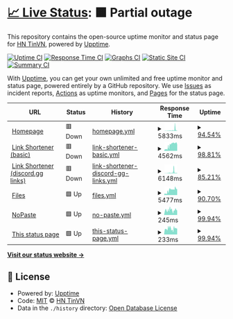 # [📈 Live Status](https://status.tinvn.eu.org): <!--live status--> **🟧 Partial outage**

This repository contains the open-source uptime monitor and status page for [HN TinVN](tinvn.eu.org), powered by [Upptime](https://github.com/upptime/upptime).

[![Uptime CI](https://github.com/hnguyen1910/status/workflows/Uptime%20CI/badge.svg)](https://github.com/hnguyen1910/status/actions?query=workflow%3A%22Uptime+CI%22)
[![Response Time CI](https://github.com/hnguyen1910/status/workflows/Response%20Time%20CI/badge.svg)](https://github.com/hnguyen1910/status/actions?query=workflow%3A%22Response+Time+CI%22)
[![Graphs CI](https://github.com/hnguyen1910/status/workflows/Graphs%20CI/badge.svg)](https://github.com/hnguyen1910/status/actions?query=workflow%3A%22Graphs+CI%22)
[![Static Site CI](https://github.com/hnguyen1910/status/workflows/Static%20Site%20CI/badge.svg)](https://github.com/hnguyen1910/status/actions?query=workflow%3A%22Static+Site+CI%22)
[![Summary CI](https://github.com/hnguyen1910/status/workflows/Summary%20CI/badge.svg)](https://github.com/hnguyen1910/status/actions?query=workflow%3A%22Summary+CI%22)

With [Upptime](https://upptime.js.org), you can get your own unlimited and free uptime monitor and status page, powered entirely by a GitHub repository. We use [Issues](https://github.com/hnguyen1910/status/issues) as incident reports, [Actions](https://github.com/hnguyen1910/status/actions) as uptime monitors, and [Pages](https://status.tinvn.eu.org) for the status page.

<!--start: status pages-->
<!-- This summary is generated by Upptime (https://github.com/upptime/upptime) -->
<!-- Do not edit this manually, your changes will be overwritten -->
<!-- prettier-ignore -->
| URL | Status | History | Response Time | Uptime |
| --- | ------ | ------- | ------------- | ------ |
| <img alt="" src="https://icons.duckduckgo.com/ip3/tinvn.eu.org.ico" height="13"> [Homepage](https://tinvn.eu.org) | 🟥 Down | [homepage.yml](https://github.com/hnguyen1910/status/commits/HEAD/history/homepage.yml) | <details><summary><img alt="Response time graph" src="./graphs/homepage/response-time-week.png" height="20"> 5833ms</summary><br><a href="https://status.tinvn.eu.org/history/homepage"><img alt="Response time 5588" src="https://img.shields.io/endpoint?url=https%3A%2F%2Fraw.githubusercontent.com%2Fhnguyen1910%2Fstatus%2FHEAD%2Fapi%2Fhomepage%2Fresponse-time.json"></a><br><a href="https://status.tinvn.eu.org/history/homepage"><img alt="24-hour response time 11375" src="https://img.shields.io/endpoint?url=https%3A%2F%2Fraw.githubusercontent.com%2Fhnguyen1910%2Fstatus%2FHEAD%2Fapi%2Fhomepage%2Fresponse-time-day.json"></a><br><a href="https://status.tinvn.eu.org/history/homepage"><img alt="7-day response time 5833" src="https://img.shields.io/endpoint?url=https%3A%2F%2Fraw.githubusercontent.com%2Fhnguyen1910%2Fstatus%2FHEAD%2Fapi%2Fhomepage%2Fresponse-time-week.json"></a><br><a href="https://status.tinvn.eu.org/history/homepage"><img alt="30-day response time 5588" src="https://img.shields.io/endpoint?url=https%3A%2F%2Fraw.githubusercontent.com%2Fhnguyen1910%2Fstatus%2FHEAD%2Fapi%2Fhomepage%2Fresponse-time-month.json"></a><br><a href="https://status.tinvn.eu.org/history/homepage"><img alt="1-year response time 5588" src="https://img.shields.io/endpoint?url=https%3A%2F%2Fraw.githubusercontent.com%2Fhnguyen1910%2Fstatus%2FHEAD%2Fapi%2Fhomepage%2Fresponse-time-year.json"></a></details> | <details><summary><a href="https://status.tinvn.eu.org/history/homepage">94.54%</a></summary><a href="https://status.tinvn.eu.org/history/homepage"><img alt="All-time uptime 94.70%" src="https://img.shields.io/endpoint?url=https%3A%2F%2Fraw.githubusercontent.com%2Fhnguyen1910%2Fstatus%2FHEAD%2Fapi%2Fhomepage%2Fuptime.json"></a><br><a href="https://status.tinvn.eu.org/history/homepage"><img alt="24-hour uptime 62.21%" src="https://img.shields.io/endpoint?url=https%3A%2F%2Fraw.githubusercontent.com%2Fhnguyen1910%2Fstatus%2FHEAD%2Fapi%2Fhomepage%2Fuptime-day.json"></a><br><a href="https://status.tinvn.eu.org/history/homepage"><img alt="7-day uptime 94.54%" src="https://img.shields.io/endpoint?url=https%3A%2F%2Fraw.githubusercontent.com%2Fhnguyen1910%2Fstatus%2FHEAD%2Fapi%2Fhomepage%2Fuptime-week.json"></a><br><a href="https://status.tinvn.eu.org/history/homepage"><img alt="30-day uptime 94.70%" src="https://img.shields.io/endpoint?url=https%3A%2F%2Fraw.githubusercontent.com%2Fhnguyen1910%2Fstatus%2FHEAD%2Fapi%2Fhomepage%2Fuptime-month.json"></a><br><a href="https://status.tinvn.eu.org/history/homepage"><img alt="1-year uptime 94.70%" src="https://img.shields.io/endpoint?url=https%3A%2F%2Fraw.githubusercontent.com%2Fhnguyen1910%2Fstatus%2FHEAD%2Fapi%2Fhomepage%2Fuptime-year.json"></a></details>
| <img alt="" src="https://icons.duckduckgo.com/ip3/r.tinvn.eu.org.ico" height="13"> [Link Shortener (basic)](https://r.tinvn.eu.org) | 🟥 Down | [link-shortener-basic.yml](https://github.com/hnguyen1910/status/commits/HEAD/history/link-shortener-basic.yml) | <details><summary><img alt="Response time graph" src="./graphs/link-shortener-basic/response-time-week.png" height="20"> 4562ms</summary><br><a href="https://status.tinvn.eu.org/history/link-shortener-basic"><img alt="Response time 4355" src="https://img.shields.io/endpoint?url=https%3A%2F%2Fraw.githubusercontent.com%2Fhnguyen1910%2Fstatus%2FHEAD%2Fapi%2Flink-shortener-basic%2Fresponse-time.json"></a><br><a href="https://status.tinvn.eu.org/history/link-shortener-basic"><img alt="24-hour response time 11636" src="https://img.shields.io/endpoint?url=https%3A%2F%2Fraw.githubusercontent.com%2Fhnguyen1910%2Fstatus%2FHEAD%2Fapi%2Flink-shortener-basic%2Fresponse-time-day.json"></a><br><a href="https://status.tinvn.eu.org/history/link-shortener-basic"><img alt="7-day response time 4562" src="https://img.shields.io/endpoint?url=https%3A%2F%2Fraw.githubusercontent.com%2Fhnguyen1910%2Fstatus%2FHEAD%2Fapi%2Flink-shortener-basic%2Fresponse-time-week.json"></a><br><a href="https://status.tinvn.eu.org/history/link-shortener-basic"><img alt="30-day response time 4355" src="https://img.shields.io/endpoint?url=https%3A%2F%2Fraw.githubusercontent.com%2Fhnguyen1910%2Fstatus%2FHEAD%2Fapi%2Flink-shortener-basic%2Fresponse-time-month.json"></a><br><a href="https://status.tinvn.eu.org/history/link-shortener-basic"><img alt="1-year response time 4355" src="https://img.shields.io/endpoint?url=https%3A%2F%2Fraw.githubusercontent.com%2Fhnguyen1910%2Fstatus%2FHEAD%2Fapi%2Flink-shortener-basic%2Fresponse-time-year.json"></a></details> | <details><summary><a href="https://status.tinvn.eu.org/history/link-shortener-basic">98.81%</a></summary><a href="https://status.tinvn.eu.org/history/link-shortener-basic"><img alt="All-time uptime 98.84%" src="https://img.shields.io/endpoint?url=https%3A%2F%2Fraw.githubusercontent.com%2Fhnguyen1910%2Fstatus%2FHEAD%2Fapi%2Flink-shortener-basic%2Fuptime.json"></a><br><a href="https://status.tinvn.eu.org/history/link-shortener-basic"><img alt="24-hour uptime 91.97%" src="https://img.shields.io/endpoint?url=https%3A%2F%2Fraw.githubusercontent.com%2Fhnguyen1910%2Fstatus%2FHEAD%2Fapi%2Flink-shortener-basic%2Fuptime-day.json"></a><br><a href="https://status.tinvn.eu.org/history/link-shortener-basic"><img alt="7-day uptime 98.81%" src="https://img.shields.io/endpoint?url=https%3A%2F%2Fraw.githubusercontent.com%2Fhnguyen1910%2Fstatus%2FHEAD%2Fapi%2Flink-shortener-basic%2Fuptime-week.json"></a><br><a href="https://status.tinvn.eu.org/history/link-shortener-basic"><img alt="30-day uptime 98.84%" src="https://img.shields.io/endpoint?url=https%3A%2F%2Fraw.githubusercontent.com%2Fhnguyen1910%2Fstatus%2FHEAD%2Fapi%2Flink-shortener-basic%2Fuptime-month.json"></a><br><a href="https://status.tinvn.eu.org/history/link-shortener-basic"><img alt="1-year uptime 98.84%" src="https://img.shields.io/endpoint?url=https%3A%2F%2Fraw.githubusercontent.com%2Fhnguyen1910%2Fstatus%2FHEAD%2Fapi%2Flink-shortener-basic%2Fuptime-year.json"></a></details>
| <img alt="" src="https://icons.duckduckgo.com/ip3/d.tinvn.eu.org.ico" height="13"> [Link Shortener (discord.gg links)](https://d.tinvn.eu.org) | 🟥 Down | [link-shortener-discord-gg-links.yml](https://github.com/hnguyen1910/status/commits/HEAD/history/link-shortener-discord-gg-links.yml) | <details><summary><img alt="Response time graph" src="./graphs/link-shortener-discord-gg-links/response-time-week.png" height="20"> 6148ms</summary><br><a href="https://status.tinvn.eu.org/history/link-shortener-discord-gg-links"><img alt="Response time 5931" src="https://img.shields.io/endpoint?url=https%3A%2F%2Fraw.githubusercontent.com%2Fhnguyen1910%2Fstatus%2FHEAD%2Fapi%2Flink-shortener-discord-gg-links%2Fresponse-time.json"></a><br><a href="https://status.tinvn.eu.org/history/link-shortener-discord-gg-links"><img alt="24-hour response time 10491" src="https://img.shields.io/endpoint?url=https%3A%2F%2Fraw.githubusercontent.com%2Fhnguyen1910%2Fstatus%2FHEAD%2Fapi%2Flink-shortener-discord-gg-links%2Fresponse-time-day.json"></a><br><a href="https://status.tinvn.eu.org/history/link-shortener-discord-gg-links"><img alt="7-day response time 6148" src="https://img.shields.io/endpoint?url=https%3A%2F%2Fraw.githubusercontent.com%2Fhnguyen1910%2Fstatus%2FHEAD%2Fapi%2Flink-shortener-discord-gg-links%2Fresponse-time-week.json"></a><br><a href="https://status.tinvn.eu.org/history/link-shortener-discord-gg-links"><img alt="30-day response time 5931" src="https://img.shields.io/endpoint?url=https%3A%2F%2Fraw.githubusercontent.com%2Fhnguyen1910%2Fstatus%2FHEAD%2Fapi%2Flink-shortener-discord-gg-links%2Fresponse-time-month.json"></a><br><a href="https://status.tinvn.eu.org/history/link-shortener-discord-gg-links"><img alt="1-year response time 5931" src="https://img.shields.io/endpoint?url=https%3A%2F%2Fraw.githubusercontent.com%2Fhnguyen1910%2Fstatus%2FHEAD%2Fapi%2Flink-shortener-discord-gg-links%2Fresponse-time-year.json"></a></details> | <details><summary><a href="https://status.tinvn.eu.org/history/link-shortener-discord-gg-links">85.21%</a></summary><a href="https://status.tinvn.eu.org/history/link-shortener-discord-gg-links"><img alt="All-time uptime 85.63%" src="https://img.shields.io/endpoint?url=https%3A%2F%2Fraw.githubusercontent.com%2Fhnguyen1910%2Fstatus%2FHEAD%2Fapi%2Flink-shortener-discord-gg-links%2Fuptime.json"></a><br><a href="https://status.tinvn.eu.org/history/link-shortener-discord-gg-links"><img alt="24-hour uptime 62.32%" src="https://img.shields.io/endpoint?url=https%3A%2F%2Fraw.githubusercontent.com%2Fhnguyen1910%2Fstatus%2FHEAD%2Fapi%2Flink-shortener-discord-gg-links%2Fuptime-day.json"></a><br><a href="https://status.tinvn.eu.org/history/link-shortener-discord-gg-links"><img alt="7-day uptime 85.21%" src="https://img.shields.io/endpoint?url=https%3A%2F%2Fraw.githubusercontent.com%2Fhnguyen1910%2Fstatus%2FHEAD%2Fapi%2Flink-shortener-discord-gg-links%2Fuptime-week.json"></a><br><a href="https://status.tinvn.eu.org/history/link-shortener-discord-gg-links"><img alt="30-day uptime 85.63%" src="https://img.shields.io/endpoint?url=https%3A%2F%2Fraw.githubusercontent.com%2Fhnguyen1910%2Fstatus%2FHEAD%2Fapi%2Flink-shortener-discord-gg-links%2Fuptime-month.json"></a><br><a href="https://status.tinvn.eu.org/history/link-shortener-discord-gg-links"><img alt="1-year uptime 85.63%" src="https://img.shields.io/endpoint?url=https%3A%2F%2Fraw.githubusercontent.com%2Fhnguyen1910%2Fstatus%2FHEAD%2Fapi%2Flink-shortener-discord-gg-links%2Fuptime-year.json"></a></details>
| <img alt="" src="https://icons.duckduckgo.com/ip3/fs.tinvn.eu.org.ico" height="13"> [Files](https://fs.tinvn.eu.org) | 🟩 Up | [files.yml](https://github.com/hnguyen1910/status/commits/HEAD/history/files.yml) | <details><summary><img alt="Response time graph" src="./graphs/files/response-time-week.png" height="20"> 5477ms</summary><br><a href="https://status.tinvn.eu.org/history/files"><img alt="Response time 5285" src="https://img.shields.io/endpoint?url=https%3A%2F%2Fraw.githubusercontent.com%2Fhnguyen1910%2Fstatus%2FHEAD%2Fapi%2Ffiles%2Fresponse-time.json"></a><br><a href="https://status.tinvn.eu.org/history/files"><img alt="24-hour response time 11825" src="https://img.shields.io/endpoint?url=https%3A%2F%2Fraw.githubusercontent.com%2Fhnguyen1910%2Fstatus%2FHEAD%2Fapi%2Ffiles%2Fresponse-time-day.json"></a><br><a href="https://status.tinvn.eu.org/history/files"><img alt="7-day response time 5477" src="https://img.shields.io/endpoint?url=https%3A%2F%2Fraw.githubusercontent.com%2Fhnguyen1910%2Fstatus%2FHEAD%2Fapi%2Ffiles%2Fresponse-time-week.json"></a><br><a href="https://status.tinvn.eu.org/history/files"><img alt="30-day response time 5285" src="https://img.shields.io/endpoint?url=https%3A%2F%2Fraw.githubusercontent.com%2Fhnguyen1910%2Fstatus%2FHEAD%2Fapi%2Ffiles%2Fresponse-time-month.json"></a><br><a href="https://status.tinvn.eu.org/history/files"><img alt="1-year response time 5285" src="https://img.shields.io/endpoint?url=https%3A%2F%2Fraw.githubusercontent.com%2Fhnguyen1910%2Fstatus%2FHEAD%2Fapi%2Ffiles%2Fresponse-time-year.json"></a></details> | <details><summary><a href="https://status.tinvn.eu.org/history/files">90.70%</a></summary><a href="https://status.tinvn.eu.org/history/files"><img alt="All-time uptime 90.96%" src="https://img.shields.io/endpoint?url=https%3A%2F%2Fraw.githubusercontent.com%2Fhnguyen1910%2Fstatus%2FHEAD%2Fapi%2Ffiles%2Fuptime.json"></a><br><a href="https://status.tinvn.eu.org/history/files"><img alt="24-hour uptime 62.29%" src="https://img.shields.io/endpoint?url=https%3A%2F%2Fraw.githubusercontent.com%2Fhnguyen1910%2Fstatus%2FHEAD%2Fapi%2Ffiles%2Fuptime-day.json"></a><br><a href="https://status.tinvn.eu.org/history/files"><img alt="7-day uptime 90.70%" src="https://img.shields.io/endpoint?url=https%3A%2F%2Fraw.githubusercontent.com%2Fhnguyen1910%2Fstatus%2FHEAD%2Fapi%2Ffiles%2Fuptime-week.json"></a><br><a href="https://status.tinvn.eu.org/history/files"><img alt="30-day uptime 90.96%" src="https://img.shields.io/endpoint?url=https%3A%2F%2Fraw.githubusercontent.com%2Fhnguyen1910%2Fstatus%2FHEAD%2Fapi%2Ffiles%2Fuptime-month.json"></a><br><a href="https://status.tinvn.eu.org/history/files"><img alt="1-year uptime 90.96%" src="https://img.shields.io/endpoint?url=https%3A%2F%2Fraw.githubusercontent.com%2Fhnguyen1910%2Fstatus%2FHEAD%2Fapi%2Ffiles%2Fuptime-year.json"></a></details>
| <img alt="" src="https://icons.duckduckgo.com/ip3/nopaste.tinvn.eu.org.ico" height="13"> [NoPaste](https://nopaste.tinvn.eu.org) | 🟩 Up | [no-paste.yml](https://github.com/hnguyen1910/status/commits/HEAD/history/no-paste.yml) | <details><summary><img alt="Response time graph" src="./graphs/no-paste/response-time-week.png" height="20"> 245ms</summary><br><a href="https://status.tinvn.eu.org/history/no-paste"><img alt="Response time 243" src="https://img.shields.io/endpoint?url=https%3A%2F%2Fraw.githubusercontent.com%2Fhnguyen1910%2Fstatus%2FHEAD%2Fapi%2Fno-paste%2Fresponse-time.json"></a><br><a href="https://status.tinvn.eu.org/history/no-paste"><img alt="24-hour response time 245" src="https://img.shields.io/endpoint?url=https%3A%2F%2Fraw.githubusercontent.com%2Fhnguyen1910%2Fstatus%2FHEAD%2Fapi%2Fno-paste%2Fresponse-time-day.json"></a><br><a href="https://status.tinvn.eu.org/history/no-paste"><img alt="7-day response time 245" src="https://img.shields.io/endpoint?url=https%3A%2F%2Fraw.githubusercontent.com%2Fhnguyen1910%2Fstatus%2FHEAD%2Fapi%2Fno-paste%2Fresponse-time-week.json"></a><br><a href="https://status.tinvn.eu.org/history/no-paste"><img alt="30-day response time 243" src="https://img.shields.io/endpoint?url=https%3A%2F%2Fraw.githubusercontent.com%2Fhnguyen1910%2Fstatus%2FHEAD%2Fapi%2Fno-paste%2Fresponse-time-month.json"></a><br><a href="https://status.tinvn.eu.org/history/no-paste"><img alt="1-year response time 243" src="https://img.shields.io/endpoint?url=https%3A%2F%2Fraw.githubusercontent.com%2Fhnguyen1910%2Fstatus%2FHEAD%2Fapi%2Fno-paste%2Fresponse-time-year.json"></a></details> | <details><summary><a href="https://status.tinvn.eu.org/history/no-paste">99.94%</a></summary><a href="https://status.tinvn.eu.org/history/no-paste"><img alt="All-time uptime 99.95%" src="https://img.shields.io/endpoint?url=https%3A%2F%2Fraw.githubusercontent.com%2Fhnguyen1910%2Fstatus%2FHEAD%2Fapi%2Fno-paste%2Fuptime.json"></a><br><a href="https://status.tinvn.eu.org/history/no-paste"><img alt="24-hour uptime 100.00%" src="https://img.shields.io/endpoint?url=https%3A%2F%2Fraw.githubusercontent.com%2Fhnguyen1910%2Fstatus%2FHEAD%2Fapi%2Fno-paste%2Fuptime-day.json"></a><br><a href="https://status.tinvn.eu.org/history/no-paste"><img alt="7-day uptime 99.94%" src="https://img.shields.io/endpoint?url=https%3A%2F%2Fraw.githubusercontent.com%2Fhnguyen1910%2Fstatus%2FHEAD%2Fapi%2Fno-paste%2Fuptime-week.json"></a><br><a href="https://status.tinvn.eu.org/history/no-paste"><img alt="30-day uptime 99.95%" src="https://img.shields.io/endpoint?url=https%3A%2F%2Fraw.githubusercontent.com%2Fhnguyen1910%2Fstatus%2FHEAD%2Fapi%2Fno-paste%2Fuptime-month.json"></a><br><a href="https://status.tinvn.eu.org/history/no-paste"><img alt="1-year uptime 99.95%" src="https://img.shields.io/endpoint?url=https%3A%2F%2Fraw.githubusercontent.com%2Fhnguyen1910%2Fstatus%2FHEAD%2Fapi%2Fno-paste%2Fuptime-year.json"></a></details>
| <img alt="" src="https://icons.duckduckgo.com/ip3/status.tinvn.eu.org.ico" height="13"> [This status page](https://status.tinvn.eu.org) | 🟩 Up | [this-status-page.yml](https://github.com/hnguyen1910/status/commits/HEAD/history/this-status-page.yml) | <details><summary><img alt="Response time graph" src="./graphs/this-status-page/response-time-week.png" height="20"> 233ms</summary><br><a href="https://status.tinvn.eu.org/history/this-status-page"><img alt="Response time 232" src="https://img.shields.io/endpoint?url=https%3A%2F%2Fraw.githubusercontent.com%2Fhnguyen1910%2Fstatus%2FHEAD%2Fapi%2Fthis-status-page%2Fresponse-time.json"></a><br><a href="https://status.tinvn.eu.org/history/this-status-page"><img alt="24-hour response time 237" src="https://img.shields.io/endpoint?url=https%3A%2F%2Fraw.githubusercontent.com%2Fhnguyen1910%2Fstatus%2FHEAD%2Fapi%2Fthis-status-page%2Fresponse-time-day.json"></a><br><a href="https://status.tinvn.eu.org/history/this-status-page"><img alt="7-day response time 233" src="https://img.shields.io/endpoint?url=https%3A%2F%2Fraw.githubusercontent.com%2Fhnguyen1910%2Fstatus%2FHEAD%2Fapi%2Fthis-status-page%2Fresponse-time-week.json"></a><br><a href="https://status.tinvn.eu.org/history/this-status-page"><img alt="30-day response time 232" src="https://img.shields.io/endpoint?url=https%3A%2F%2Fraw.githubusercontent.com%2Fhnguyen1910%2Fstatus%2FHEAD%2Fapi%2Fthis-status-page%2Fresponse-time-month.json"></a><br><a href="https://status.tinvn.eu.org/history/this-status-page"><img alt="1-year response time 232" src="https://img.shields.io/endpoint?url=https%3A%2F%2Fraw.githubusercontent.com%2Fhnguyen1910%2Fstatus%2FHEAD%2Fapi%2Fthis-status-page%2Fresponse-time-year.json"></a></details> | <details><summary><a href="https://status.tinvn.eu.org/history/this-status-page">99.94%</a></summary><a href="https://status.tinvn.eu.org/history/this-status-page"><img alt="All-time uptime 99.94%" src="https://img.shields.io/endpoint?url=https%3A%2F%2Fraw.githubusercontent.com%2Fhnguyen1910%2Fstatus%2FHEAD%2Fapi%2Fthis-status-page%2Fuptime.json"></a><br><a href="https://status.tinvn.eu.org/history/this-status-page"><img alt="24-hour uptime 100.00%" src="https://img.shields.io/endpoint?url=https%3A%2F%2Fraw.githubusercontent.com%2Fhnguyen1910%2Fstatus%2FHEAD%2Fapi%2Fthis-status-page%2Fuptime-day.json"></a><br><a href="https://status.tinvn.eu.org/history/this-status-page"><img alt="7-day uptime 99.94%" src="https://img.shields.io/endpoint?url=https%3A%2F%2Fraw.githubusercontent.com%2Fhnguyen1910%2Fstatus%2FHEAD%2Fapi%2Fthis-status-page%2Fuptime-week.json"></a><br><a href="https://status.tinvn.eu.org/history/this-status-page"><img alt="30-day uptime 99.94%" src="https://img.shields.io/endpoint?url=https%3A%2F%2Fraw.githubusercontent.com%2Fhnguyen1910%2Fstatus%2FHEAD%2Fapi%2Fthis-status-page%2Fuptime-month.json"></a><br><a href="https://status.tinvn.eu.org/history/this-status-page"><img alt="1-year uptime 99.94%" src="https://img.shields.io/endpoint?url=https%3A%2F%2Fraw.githubusercontent.com%2Fhnguyen1910%2Fstatus%2FHEAD%2Fapi%2Fthis-status-page%2Fuptime-year.json"></a></details>

<!--end: status pages-->

[**Visit our status website →**](https://status.tinvn.eu.org)

## 📄 License

- Powered by: [Upptime](https://github.com/upptime/upptime)
- Code: [MIT](./LICENSE) © [HN TinVN](tinvn.eu.org)
- Data in the `./history` directory: [Open Database License](https://opendatacommons.org/licenses/odbl/1-0/)
